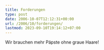 ```yaml
---
title: Forderungen
type: post
date: 2006-10-07T12:12:31+00:00
url: /2006/10/forderungen/
lastmod: 2023-09-10T19:14:12+07:00
---
```

Wir brauchen mehr Päpste ohne graue Haare!
